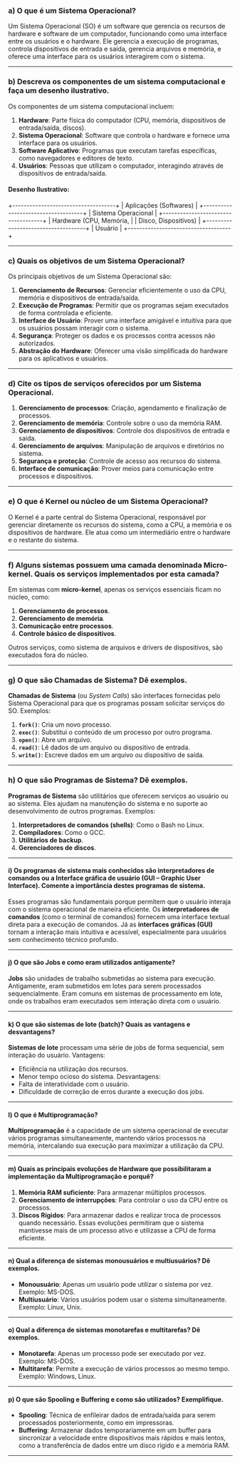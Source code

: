 
### a) O que é um Sistema Operacional?

Um Sistema Operacional (SO) é um software que gerencia os recursos de hardware e software de um computador, funcionando como uma interface entre os usuários e o hardware. Ele gerencia a execução de programas, controla dispositivos de entrada e saída, gerencia arquivos e memória, e oferece uma interface para os usuários interagirem com o sistema.

---

### b) Descreva os componentes de um sistema computacional e faça um desenho ilustrativo.

Os componentes de um sistema computacional incluem:

1. **Hardware**: Parte física do computador (CPU, memória, dispositivos de entrada/saída, discos).
2. **Sistema Operacional**: Software que controla o hardware e fornece uma interface para os usuários.
3. **Software Aplicativo**: Programas que executam tarefas específicas, como navegadores e editores de texto.
4. **Usuários**: Pessoas que utilizam o computador, interagindo através de dispositivos de entrada/saída.

#### Desenho Ilustrativo:

+------------------------------------+
|       Aplicações (Softwares)       |
+------------------------------------+
|          Sistema Operacional       |
+------------------------------------+
|          Hardware (CPU, Memória,   |
|          Disco, Dispositivos)      |
+------------------------------------+
|                Usuário             |
+------------------------------------+

----

### c) Quais os objetivos de um Sistema Operacional?

Os principais objetivos de um Sistema Operacional são:

1. **Gerenciamento de Recursos**: Gerenciar eficientemente o uso da CPU, memória e dispositivos de entrada/saída.
2. **Execução de Programas**: Permitir que os programas sejam executados de forma controlada e eficiente.
3. **Interface de Usuário**: Prover uma interface amigável e intuitiva para que os usuários possam interagir com o sistema.
4. **Segurança**: Proteger os dados e os processos contra acessos não autorizados.
5. **Abstração do Hardware**: Oferecer uma visão simplificada do hardware para os aplicativos e usuários.

---

### d) Cite os tipos de serviços oferecidos por um Sistema Operacional.

1. **Gerenciamento de processos**: Criação, agendamento e finalização de processos.
2. **Gerenciamento de memória**: Controle sobre o uso da memória RAM.
3. **Gerenciamento de dispositivos**: Controle dos dispositivos de entrada e saída.
4. **Gerenciamento de arquivos**: Manipulação de arquivos e diretórios no sistema.
5. **Segurança e proteção**: Controle de acesso aos recursos do sistema.
6. **Interface de comunicação**: Prover meios para comunicação entre processos e dispositivos.

---

### e) O que é Kernel ou núcleo de um Sistema Operacional?

O Kernel é a parte central do Sistema Operacional, responsável por gerenciar diretamente os recursos do sistema, como a CPU, a memória e os dispositivos de hardware. Ele atua como um intermediário entre o hardware e o restante do sistema.

---

### f) Alguns sistemas possuem uma camada denominada Micro-kernel. Quais os serviços implementados por esta camada?

Em sistemas com **micro-kernel**, apenas os serviços essenciais ficam no núcleo, como:

1. **Gerenciamento de processos**.
2. **Gerenciamento de memória**.
3. **Comunicação entre processos**.
4. **Controle básico de dispositivos**.

Outros serviços, como sistema de arquivos e drivers de dispositivos, são executados fora do núcleo.

---

### g) O que são Chamadas de Sistema? Dê exemplos.

**Chamadas de Sistema** (ou _System Calls_) são interfaces fornecidas pelo Sistema Operacional para que os programas possam solicitar serviços do SO. Exemplos:

1. **`fork()`**: Cria um novo processo.
2. **`exec()`**: Substitui o conteúdo de um processo por outro programa.
3. **`open()`**: Abre um arquivo.
4. **`read()`**: Lê dados de um arquivo ou dispositivo de entrada.
5. **`write()`**: Escreve dados em um arquivo ou dispositivo de saída.

---

### h) O que são Programas de Sistema? Dê exemplos.

**Programas de Sistema** são utilitários que oferecem serviços ao usuário ou ao sistema. Eles ajudam na manutenção do sistema e no suporte ao desenvolvimento de outros programas. Exemplos:

1. **Interpretadores de comandos (shells)**: Como o Bash no Linux.
2. **Compiladores**: Como o GCC.
3. **Utilitários de backup**.
4. **Gerenciadores de discos**.

---

#### i) Os programas de sistema mais conhecidos são interpretadores de comandos ou a Interface gráfica de usuário (GUI – Graphic User Interface). Comente a importância destes programas de sistema.

Esses programas são fundamentais porque permitem que o usuário interaja com o sistema operacional de maneira eficiente. Os **interpretadores de comandos** (como o terminal de comandos) fornecem uma interface textual direta para a execução de comandos. Já as **interfaces gráficas (GUI)** tornam a interação mais intuitiva e acessível, especialmente para usuários sem conhecimento técnico profundo.

----
#### j) O que são Jobs e como eram utilizados antigamente?

**Jobs** são unidades de trabalho submetidas ao sistema para execução. Antigamente, eram submetidos em lotes para serem processados sequencialmente. Eram comuns em sistemas de processamento em lote, onde os trabalhos eram executados sem interação direta com o usuário.

----

#### k) O que são sistemas de lote (batch)? Quais as vantagens e desvantagens?

**Sistemas de lote** processam uma série de jobs de forma sequencial, sem interação do usuário. Vantagens:

- Eficiência na utilização dos recursos.
- Menor tempo ocioso do sistema. Desvantagens:
- Falta de interatividade com o usuário.
- Dificuldade de correção de erros durante a execução dos jobs.
-----
#### l) O que é Multiprogramação?

**Multiprogramação** é a capacidade de um sistema operacional de executar vários programas simultaneamente, mantendo vários processos na memória, intercalando sua execução para maximizar a utilização da CPU.

----
#### m) Quais as principais evoluções de Hardware que possibilitaram a implementação da Multiprogramação e porquê?

1. **Memória RAM suficiente**: Para armazenar múltiplos processos.
2. **Gerenciamento de interrupções**: Para controlar o uso da CPU entre os processos.
3. **Discos Rígidos**: Para armazenar dados e realizar troca de processos quando necessário. Essas evoluções permitiram que o sistema mantivesse mais de um processo ativo e utilizasse a CPU de forma eficiente.
----
#### n) Qual a diferença de sistemas monousuários e multiusuários? Dê exemplos.

- **Monousuário**: Apenas um usuário pode utilizar o sistema por vez. Exemplo: MS-DOS.
- **Multiusuário**: Vários usuários podem usar o sistema simultaneamente. Exemplo: Linux, Unix.
----
#### o) Qual a diferença de sistemas monotarefas e multitarefas? Dê exemplos.

- **Monotarefa**: Apenas um processo pode ser executado por vez. Exemplo: MS-DOS.
- **Multitarefa**: Permite a execução de vários processos ao mesmo tempo. Exemplo: Windows, Linux.
----
#### p) O que são Spooling e Buffering e como são utilizados? Exemplifique.

- **Spooling**: Técnica de enfileirar dados de entrada/saída para serem processados posteriormente, como em impressoras.
- **Buffering**: Armazenar dados temporariamente em um buffer para sincronizar a velocidade entre dispositivos mais rápidos e mais lentos, como a transferência de dados entre um disco rígido e a memória RAM.
- -----
